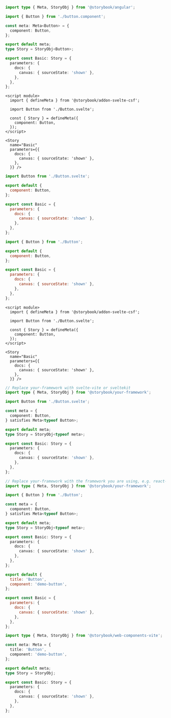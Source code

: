 ```ts filename="Button.stories.ts" renderer="angular" language="ts"
import type { Meta, StoryObj } from '@storybook/angular';

import { Button } from './button.component';

const meta: Meta<Button> = {
  component: Button,
};

export default meta;
type Story = StoryObj<Button>;

export const Basic: Story = {
  parameters: {
    docs: {
      canvas: { sourceState: 'shown' },
    },
  },
};
```

```svelte filename="Button.stories.svelte" renderer="svelte" language="js" tabTitle="Svelte CSF"
<script module>
  import { defineMeta } from '@storybook/addon-svelte-csf';

  import Button from './Button.svelte';

  const { Story } = defineMeta({
    component: Button,
  });
</script>

<Story
  name="Basic"
  parameters={{
    docs: {
      canvas: { sourceState: 'shown' },
    },
  }} />
```

```js filename="Button.stories.js" renderer="svelte" language="js" tabTitle="CSF"
import Button from './Button.svelte';

export default {
  component: Button,
};

export const Basic = {
  parameters: {
    docs: {
      canvas: { sourceState: 'shown' },
    },
  },
};
```

```js filename="Button.stories.js|jsx" renderer="common" language="js"
import { Button } from './Button';

export default {
  component: Button,
};

export const Basic = {
  parameters: {
    docs: {
      canvas: { sourceState: 'shown' },
    },
  },
};
```

```svelte filename="Button.stories.svelte" renderer="svelte" language="ts" tabTitle="Svelte CSF"
<script module>
  import { defineMeta } from '@storybook/addon-svelte-csf';

  import Button from './Button.svelte';

  const { Story } = defineMeta({
    component: Button,
  });
</script>

<Story
  name="Basic"
  parameters={{
    docs: {
      canvas: { sourceState: 'shown' },
    },
  }} />
```

```ts filename="Button.stories.ts" renderer="svelte" language="ts" tabTitle="CSF"
// Replace your-framework with svelte-vite or sveltekit
import type { Meta, StoryObj } from '@storybook/your-framework';

import Button from './Button.svelte';

const meta = {
  component: Button,
} satisfies Meta<typeof Button>;

export default meta;
type Story = StoryObj<typeof meta>;

export const Basic: Story = {
  parameters: {
    docs: {
      canvas: { sourceState: 'shown' },
    },
  },
};
```

```ts filename="Button.stories.ts|tsx" renderer="common" language="ts"
// Replace your-framework with the framework you are using, e.g. react-vite, nextjs, vue3-vite, etc.
import type { Meta, StoryObj } from '@storybook/your-framework';

import { Button } from './Button';

const meta = {
  component: Button,
} satisfies Meta<typeof Button>;

export default meta;
type Story = StoryObj<typeof meta>;

export const Basic: Story = {
  parameters: {
    docs: {
      canvas: { sourceState: 'shown' },
    },
  },
};
```

```js filename="Button.stories.js" renderer="web-components" language="js"
export default {
  title: 'Button',
  component: 'demo-button',
};

export const Basic = {
  parameters: {
    docs: {
      canvas: { sourceState: 'shown' },
    },
  },
};
```

```ts filename="Button.stories.ts" renderer="web-components" language="ts"
import type { Meta, StoryObj } from '@storybook/web-components-vite';

const meta: Meta = {
  title: 'Button',
  component: 'demo-button',
};

export default meta;
type Story = StoryObj;

export const Basic: Story = {
  parameters: {
    docs: {
      canvas: { sourceState: 'shown' },
    },
  },
};
```

